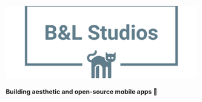 ![Cover](https://raw.githubusercontent.com/B-L-Studios/.github/main/profile/banner.png)

### Building aesthetic and open-source mobile apps 👋
